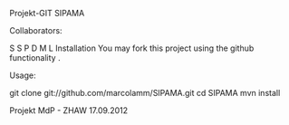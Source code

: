 Projekt-GIT SIPAMA

Collaborators:

S S
P D
M L
Installation
You may fork this project using the github functionality .

Usage:

git clone git://github.com/marcolamm/SIPAMA.git
cd SIPAMA
mvn install


Projekt MdP - ZHAW 17.09.2012 
